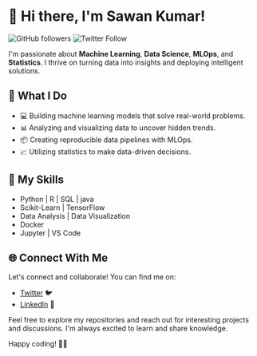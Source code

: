 # 👋 Hi there, I'm Sawan Kumar!

![GitHub followers](https://img.shields.io/github/followers/sawanjr?label=Follow&style=social)
![Twitter Follow](https://img.shields.io/twitter/follow/sawankumarj?style=social)

I'm passionate about **Machine Learning**, **Data Science**, **MLOps**, and **Statistics**. I thrive on turning data into insights and deploying intelligent solutions.

## 🚀 What I Do

- 💻 Building machine learning models that solve real-world problems.
- 📊 Analyzing and visualizing data to uncover hidden trends.
- 📦 Creating reproducible data pipelines with MLOps.
- 📈 Utilizing statistics to make data-driven decisions.

## 🌱 My Skills

- Python | R | SQL | java
- Scikit-Learn | TensorFlow 
- Data Analysis | Data Visualization
- Docker 
- Jupyter | VS Code

## 🌐 Connect With Me

Let's connect and collaborate! You can find me on:

- [Twitter](https://twitter.com/sawankumarj) 🐦
- [LinkedIn]([https://www.linkedin.com/in/sawan-kumar/](https://www.linkedin.com/in/sawan-kumar-bb8793243/)) 💼

Feel free to explore my repositories and reach out for interesting projects and discussions. I'm always excited to learn and share knowledge.

Happy coding! 👨‍💻
